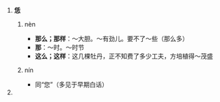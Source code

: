 1. **恁**
    1. <font>nèn</font>
        * **那么；那样**：～大胆。～有劲儿。要不了～些（那么多）
        * **那**：～时。～时节
        * **这么；这样**：这几棵牡丹，正不知费了多少工夫，方培植得～茂盛

    2. <font>nín</font>
        * 同“您”（多见于早期白话）

2.